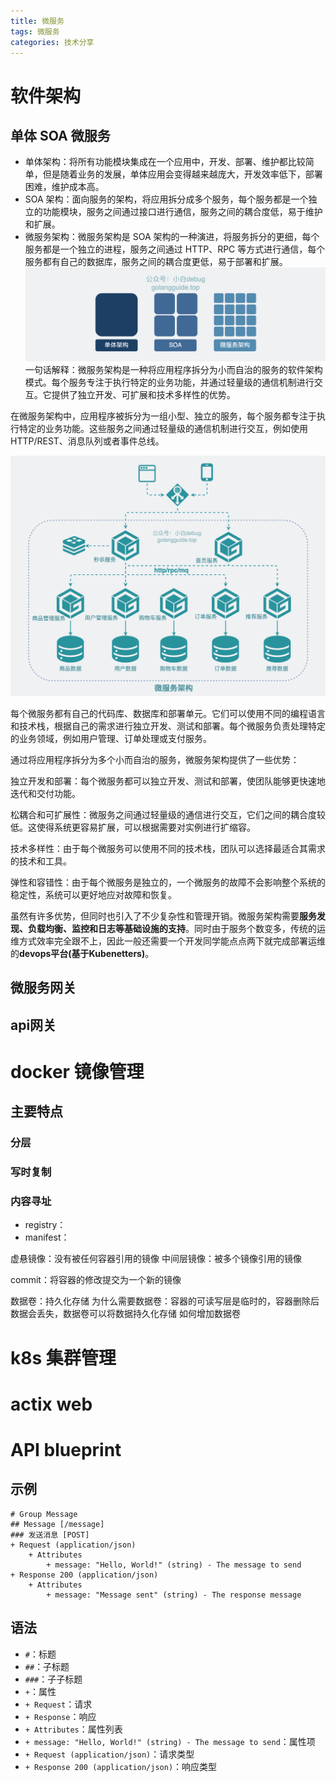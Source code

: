 ```yaml
---
title: 微服务
tags: 微服务
categories: 技术分享
---
```

# 软件架构
## 单体 SOA 微服务
- 单体架构：将所有功能模块集成在一个应用中，开发、部署、维护都比较简单，但是随着业务的发展，单体应用会变得越来越庞大，开发效率低下，部署困难，维护成本高。
- SOA 架构：面向服务的架构，将应用拆分成多个服务，每个服务都是一个独立的功能模块，服务之间通过接口进行通信，服务之间的耦合度低，易于维护和扩展。
- 微服务架构：微服务架构是 SOA 架构的一种演进，将服务拆分的更细，每个服务都是一个独立的进程，服务之间通过 HTTP、RPC 等方式进行通信，每个服务都有自己的数据库，服务之间的耦合度更低，易于部署和扩展。
![alt text](../image/image-454.png)
一句话解释：微服务架构是一种将应用程序拆分为小而自治的服务的软件架构模式。每个服务专注于执行特定的业务功能，并通过轻量级的通信机制进行交互。它提供了独立开发、可扩展和技术多样性的优势。

在微服务架构中，应用程序被拆分为一组小型、独立的服务，每个服务都专注于执行特定的业务功能。这些服务之间通过轻量级的通信机制进行交互，例如使用 HTTP/REST、消息队列或者事件总线。

![alt text](../image/image-449.png)

每个微服务都有自己的代码库、数据库和部署单元。它们可以使用不同的编程语言和技术栈，根据自己的需求进行独立开发、测试和部署。每个微服务负责处理特定的业务领域，例如用户管理、订单处理或支付服务。

通过将应用程序拆分为多个小而自治的服务，微服务架构提供了一些优势：

独立开发和部署：每个微服务都可以独立开发、测试和部署，使团队能够更快速地迭代和交付功能。

松耦合和可扩展性：微服务之间通过轻量级的通信进行交互，它们之间的耦合度较低。这使得系统更容易扩展，可以根据需要对实例进行扩缩容。

技术多样性：由于每个微服务可以使用不同的技术栈，团队可以选择最适合其需求的技术和工具。

弹性和容错性：由于每个微服务是独立的，一个微服务的故障不会影响整个系统的稳定性，系统可以更好地应对故障和恢复。

虽然有许多优势，但同时也引入了不少复杂性和管理开销。微服务架构需要**服务发现、负载均衡、监控和日志等基础设施的支持**。同时由于服务个数变多，传统的运维方式效率完全跟不上，因此一般还需要一个开发同学能点点两下就完成部署运维的**devops平台(基于Kubenetters)**。
## 微服务网关
## api网关
# docker 镜像管理
## 主要特点
### 分层

### 写时复制

### 内容寻址

- registry：
- manifest：

虚悬镜像：没有被任何容器引用的镜像
中间层镜像：被多个镜像引用的镜像

commit：将容器的修改提交为一个新的镜像


数据卷：持久化存储
为什么需要数据卷：容器的可读写层是临时的，容器删除后数据会丢失，数据卷可以将数据持久化存储
如何增加数据卷




# k8s 集群管理


# actix web



# API blueprint
## 示例
```apib
# Group Message
## Message [/message]
### 发送消息 [POST]
+ Request (application/json)
    + Attributes
        + message: "Hello, World!" (string) - The message to send
+ Response 200 (application/json)
    + Attributes
        + message: "Message sent" (string) - The response message
```
## 语法
- `#`：标题
- `##`：子标题
- `###`：子子标题
- `+`：属性
- `+ Request`：请求
- `+ Response`：响应
- `+ Attributes`：属性列表
- `+ message: "Hello, World!" (string) - The message to send`：属性项
- `+ Request (application/json)`：请求类型
- `+ Response 200 (application/json)`：响应类型
